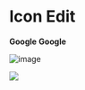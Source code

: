 # Icon Edit

__Google__
**Google**

![image](https://user-images.githubusercontent.com/70558428/133553348-c6d8bb2c-5f36-4acc-ac75-de8bb5b78535.png)

<span><img src="https://user-images.githubusercontent.com/70558428/133553348-c6d8bb2c-5f36-4acc-ac75-de8bb5b78535.png" style="font-size: 20px;"></span>
